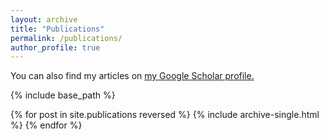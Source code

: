 ```yaml
---
layout: archive
title: "Publications"
permalink: /publications/
author_profile: true
---
```



  You can also find my articles on <u><a href="https://scholar.google.com/citations?hl=en&user=oY-EaKIAAAAJ">my Google Scholar profile</a>.</u>


{% include base_path %}

{% for post in site.publications reversed %}
  {% include archive-single.html %}
{% endfor %}
